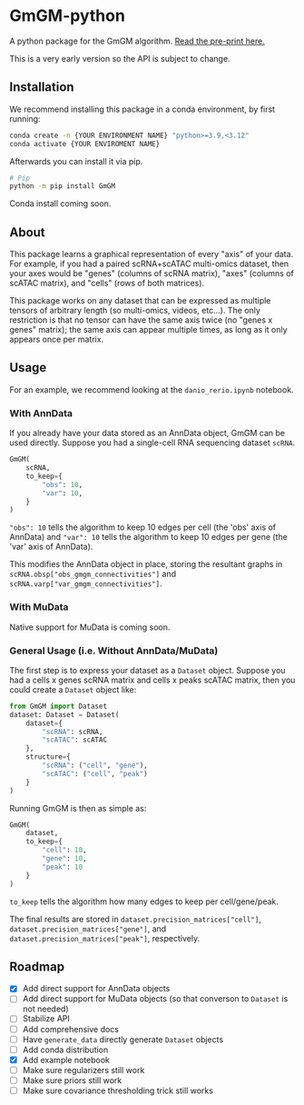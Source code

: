 # GmGM-python
A python package for the GmGM algorithm.  [Read the pre-print here.](https://arxiv.org/abs/2211.02920)

This is a very early version so the API is subject to change.

## Installation

We recommend installing this package in a conda environment, by first running:
```bash
conda create -n {YOUR ENVIRONMENT NAME} "python>=3.9,<3.12"
conda activate {YOUR ENVIROMENT NAME}
```

Afterwards you can install it via pip.

```bash
# Pip
python -m pip install GmGM
```

Conda install coming soon.

## About

This package learns a graphical representation of every "axis" of your data.  For example, if you had a paired scRNA+scATAC multi-omics dataset, then your axes would be "genes" (columns of scRNA matrix), "axes" (columns of scATAC matrix), and "cells" (rows of both matrices).

This package works on any dataset that can be expressed as multiple tensors of arbitrary length (so multi-omics, videos, etc...).  The only restriction is that no tensor can have the same axis twice (no "genes x genes" matrix); the same axis can appear multiple times, as long as it only appears once per matrix.

## Usage

For an example, we recommend looking at the `danio_rerio.ipynb` notebook.

### With AnnData

If you already have your data stored as an AnnData object, GmGM can be used directly.  Suppose you had a single-cell RNA sequencing dataset `scRNA`.

```python
GmGM(
    scRNA,
    to_keep={
        "obs": 10,
        "var": 10,
    }
)
```

`"obs": 10` tells the algorithm to keep 10 edges per cell (the 'obs' axis of AnnData) and `"var": 10` tells the algorithm to keep 10 edges per gene (the 'var' axis of AnnData).

This modifies the AnnData object in place, storing the resultant graphs in `scRNA.obsp["obs_gmgm_connectivities"]` and `scRNA.varp["var_gmgm_connectivities"]`.


### With MuData

Native support for MuData is coming soon.

### General Usage (i.e. Without AnnData/MuData)

The first step is to express your dataset as a `Dataset` object.  Suppose you had a cells x genes scRNA matrix and cells x peaks scATAC matrix, then you could create a `Dataset` object like:

```python
from GmGM import Dataset
dataset: Dataset = Dataset(
    dataset={
        "scRNA": scRNA,
        "scATAC": scATAC
    },
    structure={
        "scRNA": ("cell", "gene"),
        "scATAC": ("cell", "peak")
    }
)
```

Running GmGM is then as simple as:

```python
GmGM(
    dataset,
    to_keep={
        "cell": 10,
        "gene": 10,
        "peak": 10
    }
)
```

`to_keep` tells the algorithm how many edges to keep per cell/gene/peak.

The final results are stored in `dataset.precision_matrices["cell"]`, `dataset.precision_matrices["gene"]`, and `dataset.precision_matrices["peak"]`, respectively.


## Roadmap

- [x] Add direct support for AnnData objects
- [ ] Add direct support for MuData objects (so that converson to `Dataset` is not needed)
- [ ] Stabilize API
- [ ] Add comprehensive docs
- [ ] Have `generate_data` directly generate `Dataset` objects
- [ ] Add conda distribution
- [x] Add example notebook
- [ ] Make sure regularizers still work
- [ ] Make sure priors still work
- [ ] Make sure covariance thresholding trick still works